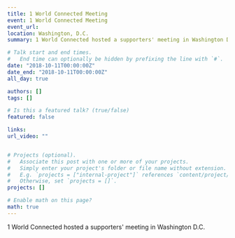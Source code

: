```yaml
---
title: 1 World Connected Meeting
event: 1 World Connected Meeting
event_url: 
location: Washington, D.C.
summary: 1 World Connected hosted a supporters' meeting in Washington D.C. 

# Talk start and end times.
#   End time can optionally be hidden by prefixing the line with `#`.
date: "2018-10-11T00:00:00Z"
date_end: "2018-10-11T00:00:00Z"
all_day: true

authors: []
tags: []

# Is this a featured talk? (true/false)
featured: false

links:
url_video: ""


# Projects (optional).
#   Associate this post with one or more of your projects.
#   Simply enter your project's folder or file name without extension.
#   E.g. `projects = ["internal-project"]` references `content/project/deep-learning/index.md`.
#   Otherwise, set `projects = []`.
projects: []

# Enable math on this page?
math: true
---
```


1 World Connected hosted a supporters' meeting in Washington D.C. 

